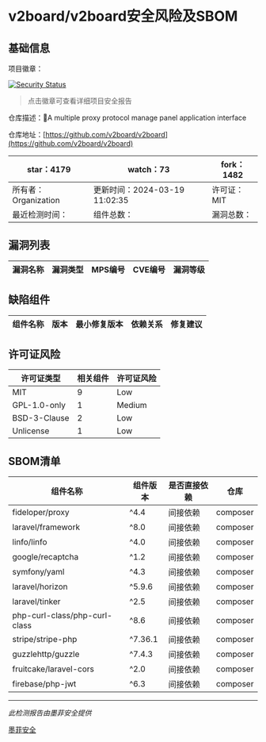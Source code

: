 # v2board/v2board安全风险及SBOM

## 基础信息

项目徽章：

[![Security Status](https://www.murphysec.com/platform3/v31/badge/1796257222575079424.svg)](https://www.murphysec.com/console/report/1695867961410482176/1796257222575079424)

> 点击徽章可查看详细项目安全报告

仓库描述：🚀A multiple proxy protocol manage panel application interface

仓库地址：[https://github.com/v2board/v2board](https://github.com/v2board/v2board)

| star：4179 | watch：73 | fork：1482 |
| ----------- | -------------- | ------------ |
| 所有者：Organization | 更新时间：2024-03-19 11:02:35 | 许可证：MIT |
| 最近检测时间： | 组件总数： | 漏洞总数： |




## 漏洞列表

| 漏洞名称 | 漏洞类型 | MPS编号 | CVE编号 | 漏洞等级 |
| ------- | ------ | ------- | ------ | ----- |





## 缺陷组件

| 组件名称 | 版本 | 最小修复版本 | 依赖关系 | 修复建议 |
| -------- | ---- | ------------ | -------- | -------- |





## 许可证风险

| 许可证类型 | 相关组件 | 许可证风险 |
| ---------- | -------- | ---------- |
|MIT|9|Low|
|GPL-1.0-only|1|Medium|
|BSD-3-Clause|2|Low|
|Unlicense|1|Low|




## SBOM清单

| 组件名称 | 组件版本 | 是否直接依赖 | 仓库 |
| -------- | -------- | ------------ | ---- |
|fideloper/proxy|^4.4|间接依赖|composer|
|laravel/framework|^8.0|间接依赖|composer|
|linfo/linfo|^4.0|间接依赖|composer|
|google/recaptcha|^1.2|间接依赖|composer|
|symfony/yaml|^4.3|间接依赖|composer|
|laravel/horizon|^5.9.6|间接依赖|composer|
|laravel/tinker|^2.5|间接依赖|composer|
|php-curl-class/php-curl-class|^8.6|间接依赖|composer|
|stripe/stripe-php|^7.36.1|间接依赖|composer|
|guzzlehttp/guzzle|^7.4.3|间接依赖|composer|
|fruitcake/laravel-cors|^2.0|间接依赖|composer|
|firebase/php-jwt|^6.3|间接依赖|composer|


------

*此检测报告由墨菲安全提供*

[墨菲安全](www.murphysec.com)